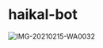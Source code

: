 # haikal-bot

![IMG-20210215-WA0032](https://user-images.githubusercontent.com/78968821/108162181-8725d980-7127-11eb-807a-7579c6a1151d.jpg)

